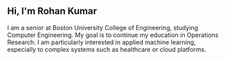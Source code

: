 ## Hi, I'm Rohan Kumar

I am a senior at Boston University College of Engineering, studying Computer Engineering. My goal is to continue my education in Operations Research. I am particularly interested in applied machine learning, especially to complex systems such as healthcare or cloud platforms.

<!--
**rohankumar-1/rohankumar-1** is a ✨ _special_ ✨ repository because its `README.md` (this file) appears on your GitHub profile.

Here are some ideas to get you started:

- 🔭 I’m currently working on ...
- 🌱 I’m currently learning ...
- 👯 I’m looking to collaborate on ...
- 🤔 I’m looking for help with ...
- 💬 Ask me about ...
- 📫 How to reach me: ...
- 😄 Pronouns: ...
- ⚡ Fun fact: ...
-->
